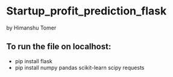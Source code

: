 # Startup_profit_prediction_flask
by Himanshu Tomer

## To run the file on localhost:
* pip install flask
* pip install numpy pandas scikit-learn scipy requests


